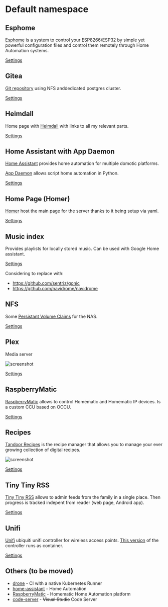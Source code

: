 # Default namespace

## Esphome

[Esphome](https://esphome.io/) is a system to control your ESP8266/ESP32 by simple yet powerful configuration files and control them remotely through Home Automation systems.

[Settings](esphome)

## Gitea

[Git repository](https://docs.gitea.io/) using NFS anddedicated postgres cluster.

[Settings](gitea)

## Heimdall

Home page with [Heimdall](https://heimdall.site/) with links to all my relevant parts.

[Settings](heimdall)

## Home Assistant with App Daemon

[Home Assistant](https://www.home-assistant.io/) provides home automation for multiple domotic platforms.

[App Daemon](https://appdaemon.readthedocs.io/en/latest/) allows script home automation in Python.

[Settings](home-assistant)

## Home Page (Homer)

[Homer](https://github.com/bastienwirtz/homer) host the main page for the server thanks to it being setup via yaml.

[Settings](homer)
## Music index

Provides playlists for locally stored music. Can be used with Google Home assistant.

[Settings](musicIndex.yaml)

Considering to replace with:
- https://github.com/sentriz/gonic
- https://github.com/navidrome/navidrome

## NFS

Some [Persistant Volume Claims](https://kubernetes.io/docs/concepts/storage/persistent-volumes/#persistentvolumeclaims) for the NAS.

[Settings](nfs)

## Plex

Media server

![screenshot](https://i.imgur.com/nDyS9OA.jpg)

[Settings](plex)

## RaspberryMatic

[RaspberryMatic](https://github.com/jens-maus/RaspberryMatic) allows to control Homematic and Homematic IP devices. Is a custom CCU based on OCCU.

[Settings](raspberrymatic)

## Recipes

[Tandoor Recipes](https://github.com/vabene1111/recipes/) is the recipe manager that allows you to manage your ever growing collection of digital recipes.

![screenshot](https://raw.githubusercontent.com/vabene1111/recipes/develop/docs/preview.png)

[Settings](recipes)

## Tiny Tiny RSS

[Tiny Tiny RSS](https://git.tt-rss.org) allows to admin feeds from the family in a single place. Then progress is tracked indepent from reader (web page, Android app).

[Settings](tt-rss)

## Unifi

[Unifi](https://unifi-network.ui.com/) ubiquiti unifi controller for wireless access points. [This version](https://github.com/jacobalberty/unifi-docker) of the controller runs as container.

[Settings](unifi)

## Others (to be moved)

  * [drone](https://www.drone.io/) - CI with a native Kubernetes Runner
  * [home-assistant](https://github.com/home-assistant/core) - Home Automation
  * [RaspberryMatic](https://github.com/jens-maus/RaspberryMatic) - Homematic Home Automation platform
  * [code-server](https://github.com/cdr/code-server) - ~~Visual Studio~~ Code Server